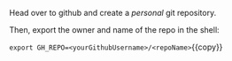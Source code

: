 Head over to github and create a _personal_ git repository.

Then, export the owner and name of the repo in the shell:

`export GH_REPO=<yourGithubUsername>/<repoName>`{{copy}}

